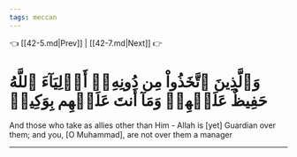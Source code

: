 ```yaml
---
tags: meccan
---
```


👈 [[42-5.md|Prev]] | [[42-7.md|Next]] 👉

# وَٱلَّذِينَ ٱتَّخَذُواْ مِن دُونِهِۦٓ أَوۡلِيَآءَ ٱللَّهُ حَفِيظٌ عَلَيۡهِمۡ وَمَآ أَنتَ عَلَيۡهِم بِوَكِيلٖ

And those who take as allies other than Him - Allah is [yet] Guardian over them; and you, [O Muhammad], are not over them a manager

---

